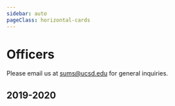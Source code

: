 ```yaml
---
sidebar: auto
pageClass: horizontal-cards
---
```


# Officers

Please email us at [sums@ucsd.edu](mailto:sums@ucsd.edu) for general inquiries.

## 2019-2020

<!-- PRESIDENT -->

<Officer
    name="Kin Yau James &quot;James&quot; Wong"
    image="KinYauJamesWong.jpeg"
    email="k1wong@ucsd.edu"
    major="Mathematics - Computer Science"
    year="3rd Year, Revelle">
<template v-slot:title>

### President

</template>
<template v-slot:extra>

> I joined SUMS because I am passionate about engaging all people in mathematics regardless of their background.
> I also want to be in an environment where I can share my interests in mathematics with other people.
> As the President, I hope to maintain a healthy environment for everyone involved in mathematics.
> I also hope to establish stronger connections with others, and see more interaction between professors, graduate, and undergraduate students in mathematics.

Favorite Fields of Math: *Real Analysis, Partial Differential Equations* <br />
Favorite Math Classes: *MATH 140A-B-C, MATH 148* <br />
Hobbies: *Bouldering, Basketball, Chess, Piano, Programming*

</template>
</Officer>

<!-- VICE PRESIDENT INTERNAL -->

<Officer
    name="Angela Yang"
    image="AngelaYang.jpeg"
    email="a2yang@ucsd.edu"
    major="Mathematics - Secondary Education"
    year="3rd Year, Marshall">
<template v-slot:title>

### Vice President Internal

</template>
<template v-slot:extra>

> I joined SUMS in the hopes of meeting other students who share the same passion for mathematics.
> As Vice President Internal, I hope to establish a warm and welcoming environment for students to connect with like-minded peers.
> I am excited to plan events that allow students to explore their passions, academic-related goals, and possible career options, while having fun.

Favorite Fields of Math: *Math Education, Number Theory* <br />
Favorite Math Classes: *Math 95, Math 105* <br />
Hobbies: *Cooking, Singing, Tennis*

</template>
</Officer>

<!-- VICE PRESIDENT EXTERNAL -->

<Officer
    name="Jingran Xu"
    image="JingranXu.jpeg"
    email="jix009@ucsd.edu"
    major="Cognitive Science - Machine Learning and Neural Computation"
    year="3rd Year, Revelle">
<template v-slot:title>

### Vice President External

</template>
<template v-slot:extra>

> I joined SUMS in my freshman year as an eager undergraduate student and publicity committee member.
> It was a spur of the moment thing since SUMS was one of only two math clubs on campus.
> But as I got more involved with the club, SUMS opened my eyes to fields closely related to math but at the same time, vastly different.
> This community brought me many resources, connections, great memories, and most importantly, many close friends.
> I hope to continue and improve this work, and share this experience with all of you in the UCSD mathematics community.

Favorite Fields of Math: *Mathematical Linguistics, Linear Algebra* <br />
Favorite Math Classes: *Math 31AH* <br />
Hobbies: *Reading, Listening to and Playing Music, Writing, Learning about Languages*

</template>
</Officer>

<!-- TREASURER -->

<Officer
    name="Xikai &quot;Sky&quot; Wu"
    image="APM.jpeg"
    email="x5wu@ucsd.edu"
    major="Applied Math"
    year="3rd Year, Warren">
<template v-slot:title>

### Treasurer

</template>
<template v-slot:extra>

> I join SUMS because I personally enjoy doing math and socializing for math students is something that I think could be fun.
> I hope I could help SUMS become a more important entity in every math student's life.

Favorite Fields of Math: *Probability* <br />
Favorite Math Classes: *MATH 180A* <br />
Hobbies: *Badminton, Singing*

</template>
</Officer>

<!-- WORKSHOPS CHAIR -->

<Officer
    name="Fred Rajasekaran"
    image="FredRajasekaran.jpeg"
    email="frajasek@ucsd.edu"
    major="Math, Physics"
    year="2nd Year, Sixth">
<template v-slot:title>

### Workshops Chair

</template>
<template v-slot:extra>

> I joined SUMS because I wanted to be around other likeminded people who have a passion for math.
> As an officer, I hope to help spread this passion to others at UCSD and help the club grow.

Favorite Fields of Math: *Analysis and Combinatorics* <br />
Favorite Math Classes: *MATH 140* <br />
Hobbies: *Lifting, Video Games, Basketball*

</template>
</Officer>

<!-- PUBLICITY CHAIR -->

<Officer
    name="Parsia Hedayat"
    image="ParsiaHedayat.jpeg"
    email="phedayat@ucsd.edu"
    major="Mathematics-Computer Science"
    year="3rd Year, Revelle">
<template v-slot:title>

### Publicity Chair

</template>
<template v-slot:extra>

> To be around people who appreciate and enjoy math as much as I do.
> I hope to show others at UCSD just how important math is to their lives and help other math-minded people find a community on-campus.

Favorite Fields of Math: *Algebra* <br />
Favorite Math Classes: *MATH 103B* <br />
Hobbies: *Video Games, Programming*

</template>
</Officer>

<!-- TECH CHAIR -->

<Officer
    name="Michael Bradley"
    image="MichaelBradley.jpeg"
    email="mbbradle@ucsd.edu"
    major="Mathematics"
    year="3rd Year, Sixth">
<template v-slot:title>

### Tech Chair

</template>
<template v-slot:extra>

> I joined SUMS so I could learn more math from my peers in a social setting.
> As an officer I can play a more intimate role in the planning and execution of SUMS events.

Favorite Fields of Math: *Abstract Algebra, Category Theory, and Topology* <br />
Favorite Math Classes: *MATH 100C (Galois Theory)* <br />
Hobbies: *Programming, Art, Writing*

</template>
</Officer>

<!-- COMMUNITY ADVISOR -->

<Officer
    name="Diana Platero-Lopez"
    image="APM.jpeg"
    email="dplatero@ucsd.edu"
    major=""
    year="Department of Mathematics">
<template v-slot:title>

### Community Advisor

</template>
<template v-slot:extra>

> Diana Platero-Lopez is the Community Advisor of SUMS as well as the Student Affairs Manager of the Department of Mathematics.

</template>
</Officer>

